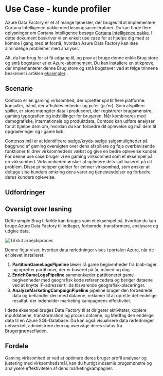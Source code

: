<properties 
    pageTitle="Use Case - kunde profiler" 
    description="Få mere at vide, hvordan Azure Data Factory bruges til at oprette en databaserede-arbejdsproces (pipeline) for at profil gaming kunder." 
    services="data-factory" 
    documentationCenter="" 
    authors="sharonlo101" 
    manager="jhubbard" 
    editor="monicar"/>

<tags 
    ms.service="data-factory" 
    ms.workload="data-services" 
    ms.tgt_pltfrm="na" 
    ms.devlang="na" 
    ms.topic="article" 
    ms.date="09/06/2016" 
    ms.author="shlo"/>

# <a name="use-case---customer-profiling"></a>Use Case - kunde profiler

Azure Data Factory er et af mange tjenester, der bruges til at implementere Cortana Intelligence pakke med løsningsacceleratorer.  Du kan finde flere oplysninger om Cortana Intelligence besøge [Cortana Intelligence pakke](http://www.microsoft.com/cortanaanalytics). I dette dokument beskriver vi en enkelt use case for at hjælpe dig med at komme i gang med at forstå, hvordan Azure Data Factory kan løse almindelige problemer med analyser.

Alt, du har brug for at få adgang til, og prøv at bruge denne enkle Brug store og små bogstaver er et [Azure-abonnement](https://azure.microsoft.com/pricing/free-trial/).  Du kan installere en stikprøve, der implementerer denne Brug store og små bogstaver ved at følge trinnene beskrevet i artiklen [eksempler](data-factory-samples.md) .

## <a name="scenario"></a>Scenarie

Contoso er en gaming virksomhed, der opretter spil til flere platforme: konsoller, hånd, der afholdes enheder og pc'er (pc'er). Som afspillere spiller, er store mængder data i produceret, der registrerer brugsmønstre, gaming typografien og indstillinger for brugeren.  Når kombineres med demografiske, internationale og produktdata, Contoso kan udføre analyser for at hjælpe dem om, hvordan du kan forbedre dit oplevelse og mål dem til opgraderinger og i game køb. 

Contosos mål er at identificere sælge/kryds-sælge salgsmuligheder på baggrund af gaming oversigten over dens afspillere og føje overbevisende funktioner til drev virksomhedens vækst og give en bedre oplevelse kunder. For denne use case bruger vi en gaming virksomhed som et eksempel på en virksomhed. Virksomheden ønsker at optimere dets spil baseret på dit problem. Disse principper gælder for enhver virksomhed, som ønsker at deltage sine kunders omkring dens varer og tjenesteydelser og forbedre deres kunders oplevelse.

## <a name="challenges"></a>Udfordringer


## <a name="solution-overview"></a>Oversigt over løsning

Dette simple Brug tilfælde kan bruges som et eksempel på, hvordan du kan bruge Azure Data Factory til indtager, forberede, transformere, analysere og udgive data.

![Til slut arbejdsproces](./media/data-factory-customer-profiling-usecase/EndToEndWorkflow.png)

Denne figur viser, hvordan data rørledninger vises i portalen Azure, når de er blevet installeret.

1.  **PartitionGameLogsPipeline** læser rå game begivenheder fra blob-lager og opretter partitioner, der er baseret på år, måned og dag.
2.  **EnrichGameLogsPipeline** sammenkæder partitioneret game begivenheder med geografisk kode referencedata og beriger dataene ved at knytte IP-adresser til de tilsvarende geografisk-placeringer.
3.  **AnalyzeMarketingCampaignPipeline** pipeline bruger den forbedrede data og behandler den med dataene, reklamer til at oprette det endelige resultat, der indeholder marketing kampagnens effektivitet.

I dette eksempel bruges Data Factory til at dirigerer aktiviteter, kopiere inputdataene, transformation og proces dataene, og Medtag den endelige data til en Azure SQL-Database.  Du kan også visualisere data rørledninger netværket, administrere dem og overvåge deres status fra Brugergrænsefladen.

## <a name="benefits"></a>Fordele

Gaming virksomhed er ved at optimere deres bruger profil analyser og justering med virksomhedsmål, kan du hurtigt indsamle brugsmønstre og analysere effektiviteten af dens marketingkampagner.




